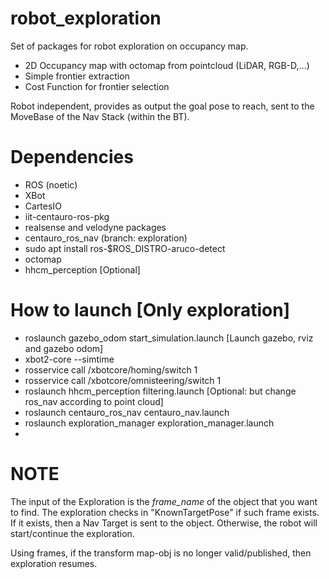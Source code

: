 # robot_exploration
Set of packages for robot exploration on occupancy map.

- 2D Occupancy map with octomap from pointcloud (LiDAR, RGB-D,...)
- Simple frontier extraction
- Cost Function for frontier selection

Robot independent, provides as output the goal pose to reach, sent to the MoveBase of the Nav Stack (within the BT).

# Dependencies
- ROS (noetic)
- XBot
- CartesIO
- iit-centauro-ros-pkg
- realsense and velodyne packages
- centauro_ros_nav (branch: exploration)
- sudo apt install ros-$ROS_DISTRO-aruco-detect
- octomap
- hhcm_perception [Optional]


# How to launch [Only exploration]
- roslaunch gazebo_odom start_simulation.launch [Launch gazebo, rviz and gazebo odom]
- xbot2-core --simtime
- rosservice call /xbotcore/homing/switch 1
- rosservice call /xbotcore/omnisteering/switch 1
- roslaunch hhcm_perception filtering.launch [Optional: but change ros_nav according to point cloud]
- roslaunch centauro_ros_nav centauro_nav.launch
- roslaunch exploration_manager exploration_manager.launch
- 

# NOTE
The input of the Exploration is the *frame_name* of the object that you want to find. The exploration checks in "KnownTargetPose" if such frame exists. If it exists, then a Nav Target is sent to the object. Otherwise, the robot will start/continue the exploration.


Using frames, if the transform map-obj is no longer valid/published, then exploration resumes. 
